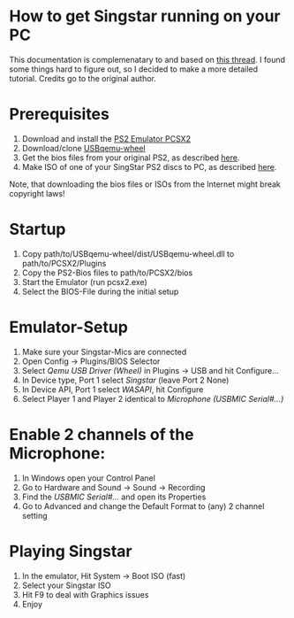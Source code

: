 # How to get Singstar running on your PC

This documentation is complemenatary to and based on [this thread](https://www.reddit.com/r/PCSX2/comments/40ryt9/how_to_play_singstar_on_pcsx2/).
I found some things hard to figure out, so I decided to make a more detailed tutorial. 
Credits go to the original author.

# Prerequisites
1) Download and install the [PS2 Emulator PCSX2](https://pcsx2.net/)
2) Download/clone [USBqemu-wheel](https://github.com/jackun/USBqemu-wheel)
3) Get the bios files from your original PS2, as described [here](https://pcsx2.net/docs/usage/setup/#how-to-dump-your-ps2-bios). 
4) Make ISO of one of your SingStar PS2 discs to PC, as described [here](https://pcsx2.net/docs/usage/setup/#dumping-ps2-discs-via-imgburn). 

Note, that downloading the bios files or ISOs from the Internet might break copyright laws!

# Startup
1) Copy path/to/USBqemu-wheel/dist/USBqemu-wheel.dll to path/to/PCSX2/Plugins
2) Copy the PS2-Bios files to path/to/PCSX2/bios
3) Start the Emulator (run pcsx2.exe)
4) Select the BIOS-File during the initial setup


# Emulator-Setup
1) Make sure your Singstar-Mics are connected 
2) Open Config -> Plugins/BIOS Selector
3) Select *Qemu USB Driver (Wheel)* in Plugins -> USB and hit Configure...
4) In Device type, Port 1 select *Singstar* (leave Port 2 None)
5) In Device API, Port 1 select *WASAPI*, hit Configure
6) Select Player 1 and Player 2 identical to *Microphone (USBMIC Serial#...)*


# Enable 2 channels of the Microphone:
1) In Windows open your Control Panel
2) Go to Hardware and Sound -> Sound -> Recording
3) Find the *USBMIC Serial#...* and open its Properties
4) Go to Advanced and change the Default Format to (any) 2 channel setting

# Playing Singstar
1) In the emulator, Hit System -> Boot ISO (fast)
2) Select your Singstar ISO
3) Hit F9 to deal with Graphics issues
4) Enjoy
